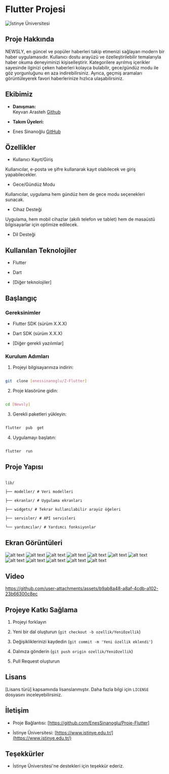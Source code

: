 
# Flutter Projesi

  

![İstinye Üniversitesi](https://www.unitededucation.com/linklogoch/istinye-university-logo.png)

  

## Proje Hakkında

NEWSLY, en güncel ve popüler haberleri takip etmenizi sağlayan modern bir haber uygulamasıdır. Kullanıcı dostu arayüzü ve özelleştirilebilir temalarıyla haber okuma deneyiminizi kişiselleştirir. Kategorilere ayrılmış içerikler sayesinde ilginizi çeken haberleri kolayca bulabilir, gece/gündüz modu ile göz yorgunluğunu en aza indirebilirsiniz. Ayrıca, geçmiş aramaları görüntüleyerek favori haberlerinize hızlıca ulaşabilirsiniz.
  

## Ekibimiz

-  **Danışman:**  
Keyvan Arasteh [Github](https://github.com/keyvanarasteh)


-  **Takım Üyeleri:**

- Enes Sinanoğlu [GitHub](https://github.com/EnesSinanoglu)

  

## Özellikler

- Kullanıcı Kayıt/Giriş 

Kullanıcılar, e-posta ve şifre kullanarak kayıt olabilecek ve giriş yapabilecekler.

- Gece/Gündüz Modu

Kullanıcılar, uygulama hem gündüz hem de gece modu seçenekleri sunacak.

- Cihaz Desteği

Uygulama, hem mobil cihazlar (akıllı telefon ve tablet) hem de masaüstü bilgisayarlar için optimize edilecek.

- Dil Desteği


  

## Kullanılan Teknolojiler

- Flutter

- Dart

- [Diğer teknolojiler]

  

## Başlangıç

  

### Gereksinimler

- Flutter SDK (sürüm X.X.X)

- Dart SDK (sürüm X.X.X)

- [Diğer gerekli yazılımlar]

  

### Kurulum Adımları

1. Projeyi bilgisayarınıza indirin:

```bash

git  clone [enessinanoglu/Z-Flutter]

```

  

2. Proje klasörüne gidin:

```bash

cd [Newsly]

```

  

3. Gerekli paketleri yükleyin:

```bash

flutter  pub  get

```

  

4. Uygulamayı başlatın:

```bash

flutter  run

```

  

## Proje Yapısı

```

lib/

├── modeller/ # Veri modelleri

├── ekranlar/ # Uygulama ekranları

├── widgets/ # Tekrar kullanılabilir arayüz öğeleri

├── servisler/ # API servisleri

└── yardımcılar/ # Yardımcı fonksiyonlar

```

  

## Ekran Görüntüleri
![alt text](assets/images/giriş.PNG)
![alt text](assets/images/anaekran.PNG)
![alt text](assets/images/arama.PNG)
![alt text](assets/images/ekrangoruntusu.PNG)
![alt text](assets/images/flutter7.PNG)
![alt text](assets/images/flutter8.PNG)
![alt text](assets/images/flutter9.PNG)
![alt text](assets/images/flutter10.PNG)
![alt text](assets/images/flutter11.PNG)
![alt text](assets/images/flutter12.PNG)
![alt text](assets/images/fluttter6.PNG)
![alt text](assets/images/profil.PNG)

## Video
https://github.com/user-attachments/assets/b9ab8a48-a8af-4cdb-a102-23b66300c8ec


  

## Projeye Katkı Sağlama

1. Projeyi forklayın

2. Yeni bir dal oluşturun (`git checkout -b ozellik/YeniOzellik`)

3. Değişikliklerinizi kaydedin (`git commit -m 'Yeni özellik eklendi'`)

4. Dalınıza gönderin (`git push origin ozellik/YeniOzellik`)

5. Pull Request oluşturun

  

## Lisans

[Lisans türü] kapsamında lisanslanmıştır. Daha fazla bilgi için `LICENSE` dosyasını inceleyebilirsiniz.

  

## İletişim

- Proje Bağlantısı: [https://github.com/EnesSinanoglu/Proje-Flutter]

- İstinye Üniversitesi: [https://www.istinye.edu.tr/](https://www.istinye.edu.tr/)

  

## Teşekkürler

- İstinye Üniversitesi'ne destekleri için teşekkür ederiz.


  
  

